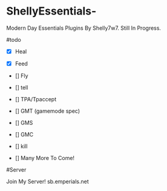 # ShellyEssentials-
Modern Day Essentials Plugins By Shelly7w7. 
Still In Progress.

#todo

- [x] Heal

- [x] Feed


- [] Fly

- [] tell

- [] TPA/Tpaccept 

- [] GMT (gamemode spec) 

- [] GMS

- [] GMC

- [] kill

- [] Many More To Come! 


#Server 

Join My Server! sb.emperials.net 
